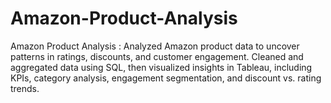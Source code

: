 # Amazon-Product-Analysis
Amazon Product Analysis : Analyzed Amazon product data to uncover patterns in ratings, discounts, and customer engagement. Cleaned and aggregated data using SQL, then visualized insights in Tableau, including KPIs, category analysis, engagement segmentation, and discount vs. rating trends.
